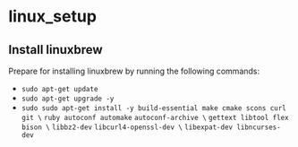 # linux_setup

## Install linuxbrew
Prepare for installing linuxbrew by running the following commands:
 - `sudo apt-get update`
 - `sudo apt-get upgrade -y`
 - `sudo sudo apt-get install -y build-essential make cmake scons curl git \`
                               `ruby autoconf automake` `autoconf-archive \`
                               `gettext libtool flex bison \`
                               `libbz2-dev` `libcurl4-openssl-dev \`
                               `libexpat-dev libncurses-dev`
